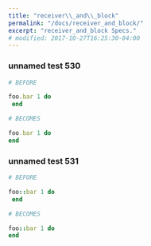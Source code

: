 ```yaml
---
title: "receiver\\_and\\_block"
permalink: "/docs/receiver_and_block/"
excerpt: "receiver_and_block Specs."
# modified: 2017-10-27T16:25:30-04:00
---
```

### unnamed test 530
```ruby
# BEFORE

foo.bar 1 do 
 end

```
```ruby
# BECOMES

foo.bar 1 do
end

```
### unnamed test 531
```ruby
# BEFORE

foo::bar 1 do 
 end

```
```ruby
# BECOMES

foo::bar 1 do
end
```
